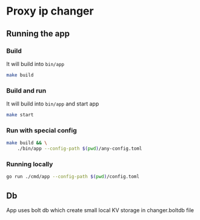 # Proxy ip changer

## Running the app

### Build

It will build into `bin/app`

```sh
make build
```

### Build and run

It will build into `bin/app` and start app

```sh
make start
```

### Run with special config

```sh
make build && \
    ./bin/app --config-path $(pwd)/any-config.toml
```

### Running locally

```sh
go run ./cmd/app --config-path $(pwd)/config.toml
```

## Db

App uses bolt db which create small local KV storage in changer.boltdb file
